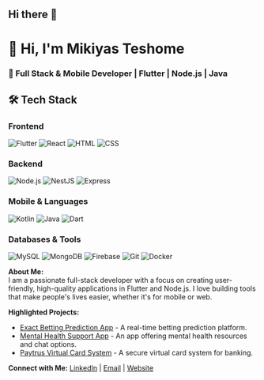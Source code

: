 ## Hi there 👋

# 👋 Hi, I'm Mikiyas Teshome

### 🚀 Full Stack & Mobile Developer | Flutter | Node.js | Java

## 🛠️ Tech Stack

### Frontend
![Flutter](https://img.shields.io/badge/Flutter-02569B?logo=flutter&logoColor=white&style=flat-square)
![React](https://img.shields.io/badge/React-61DAFB?logo=react&logoColor=white&style=flat-square)
![HTML](https://img.shields.io/badge/HTML5-E34F26?logo=html5&logoColor=white&style=flat-square)
![CSS](https://img.shields.io/badge/CSS3-1572B6?logo=css3&logoColor=white&style=flat-square)

### Backend
![Node.js](https://img.shields.io/badge/Node.js-339933?logo=nodedotjs&logoColor=white&style=flat-square)
![NestJS](https://img.shields.io/badge/NestJS-E0234E?logo=nestjs&logoColor=white&style=flat-square)
![Express](https://img.shields.io/badge/Express.js-404D59?logo=express&logoColor=white&style=flat-square)

### Mobile & Languages
![Kotlin](https://img.shields.io/badge/Kotlin-0095D5?logo=kotlin&logoColor=white&style=flat-square)
![Java](https://img.shields.io/badge/Java-007396?logo=java&logoColor=white&style=flat-square)
![Dart](https://img.shields.io/badge/Dart-0175C2?logo=dart&logoColor=white&style=flat-square)

### Databases & Tools
![MySQL](https://img.shields.io/badge/MySQL-4479A1?logo=mysql&logoColor=white&style=flat-square)
![MongoDB](https://img.shields.io/badge/MongoDB-4EA94B?logo=mongodb&logoColor=white&style=flat-square)
![Firebase](https://img.shields.io/badge/Firebase-FFCA28?logo=firebase&logoColor=black&style=flat-square)
![Git](https://img.shields.io/badge/Git-F05032?logo=git&logoColor=white&style=flat-square)
![Docker](https://img.shields.io/badge/Docker-2496ED?logo=docker&logoColor=white&style=flat-square)


**About Me:**  
I am a passionate full-stack developer with a focus on creating user-friendly, high-quality applications in Flutter and Node.js. I love building tools that make people's lives easier, whether it's for mobile or web.

**Highlighted Projects:**
- [Exact Betting Prediction App](https://github.com/username/projectname) - A real-time betting prediction platform.
- [Mental Health Support App](https://github.com/username/projectname) - An app offering mental health resources and chat options.
- [Paytrus Virtual Card System](https://github.com/username/projectname) - A secure virtual card system for banking.

**Connect with Me:**
[LinkedIn](https://linkedin.com/in/yourprofile) | [Email](mailto:your-email@example.com) | [Website](https://yourwebsite.com)

